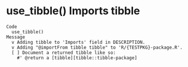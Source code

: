 # use_tibble() Imports tibble

    Code
      use_tibble()
    Message
      v Adding tibble to 'Imports' field in DESCRIPTION.
      v Adding "@importFrom tibble tibble" to 'R/{TESTPKG}-package.R'.
      [ ] Document a returned tibble like so:
        #' @return a [tibble][tibble::tibble-package]

